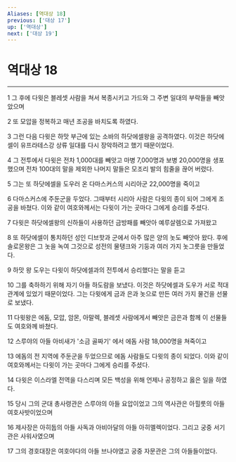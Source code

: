 ```yaml
---
Aliases: [역대상 18]
previous: ['대상 17']
up: ['역대상']
next: ['대상 19']
---
```

# 역대상 18

***


1 그 후에 다윗은 블레셋 사람을 쳐서 복종시키고 가드와 그 주변 일대의 부락들을 빼앗았으며 

2 또 모압을 정복하고 매년 조공을 바치도록 하였다. 

3 그런 다음 다윗은 하맛 부근에 있는 소바의 하닷에셀왕을 공격하였다. 이것은 하닷에셀이 유프라테스강 상류 일대를 다시 장악하려고 했기 때문이었다. 

4 그 전투에서 다윗은 전차 1,000대를 빼앗고 마병 7,000명과 보병 20,000명을 생포했으며 전차 100대의 말을 제외한 나머지 말들은 모조리 발의 힘줄을 끊어 버렸다. 

5 그는 또 하닷에셀을 도우러 온 다마스커스의 시리아군 22,000명을 죽이고 

6 다마스커스에 주둔군을 두었다. 그때부터 시리아 사람은 다윗의 종이 되어 그에게 조공을 바쳤다. 이와 같이 여호와께서는 다윗이 가는 곳마다 그에게 승리를 주셨다. 

7 다윗은 하닷에셀왕의 신하들이 사용하던 금방패를 빼앗아 예루살렘으로 가져왔고 

8 또 하닷에셀이 통치하던 성인 디브핫과 군에서 아주 많은 양의 놋도 빼앗아 왔다. 후에 솔로몬왕은 그 놋을 녹여 그것으로 성전의 물탱크와 기둥과 여러 가지 놋그릇을 만들었다. 

9 하맛 왕 도우는 다윗이 하닷에셀과의 전투에서 승리했다는 말을 듣고 

10 그를 축하하기 위해 자기 아들 하도람을 보냈다. 이것은 하닷에셀과 도우가 서로 적대 관계에 있었기 때문이었다. 그는 다윗에게 금과 은과 놋으로 만든 여러 가지 물건을 선물로 보냈다. 

11 다윗왕은 에돔, 모압, 암몬, 아말렉, 블레셋 사람에게서 빼앗은 금은과 함께 이 선물들도 여호와께 바쳤다. 

12 스루야의 아들 아비새가 '소금 골짜기' 에서 에돔 사람 18,000명을 쳐죽이고 

13 에돔의 전 지역에 주둔군을 두었으므로 에돔 사람들도 다윗의 종이 되었다. 이와 같이 여호와께서는 다윗이 가는 곳마다 그에게 승리를 주셨다. 

14 다윗은 이스라엘 전역을 다스리며 모든 백성을 위해 언제나 공정하고 옳은 일을 하였다. 

15 당시 그의 군대 총사령관은 스루야의 아들 요압이었고 그의 역사관은 아힐룻의 아들 여호사밧이었으며 

16 제사장은 아히둡의 아들 사독과 아비아달의 아들 아히멜렉이었다. 그리고 궁중 서기관은 사워사였으며 

17 그의 경호대장은 여호야다의 아들 브나야였고 궁중 자문관은 그의 아들들이었다.
